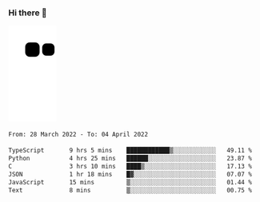 ### Hi there 👋
![Alt text](https://raw.githubusercontent.com/romain22222/romain22222/output/github-contribution-grid-snake.svg)

<!--START_SECTION:waka-->

```text
From: 28 March 2022 - To: 04 April 2022

TypeScript       9 hrs 5 mins    ████████████▒░░░░░░░░░░░░   49.11 %
Python           4 hrs 25 mins   ██████░░░░░░░░░░░░░░░░░░░   23.87 %
C                3 hrs 10 mins   ████▒░░░░░░░░░░░░░░░░░░░░   17.13 %
JSON             1 hr 18 mins    █▓░░░░░░░░░░░░░░░░░░░░░░░   07.07 %
JavaScript       15 mins         ▒░░░░░░░░░░░░░░░░░░░░░░░░   01.44 %
Text             8 mins          ▒░░░░░░░░░░░░░░░░░░░░░░░░   00.75 %
```

<!--END_SECTION:waka-->
<!--
**romain22222/romain22222** is a ✨ _special_ ✨ repository because its `README.md` (this file) appears on your GitHub profile.

Here are some ideas to get you started:

- 🔭 I’m currently working on ...
- 🌱 I’m currently learning ...
- 👯 I’m looking to collaborate on ...
- 🤔 I’m looking for help with ...
- 💬 Ask me about ...
- 📫 How to reach me: ...
- 😄 Pronouns: ...
- ⚡ Fun fact: ...
-->
